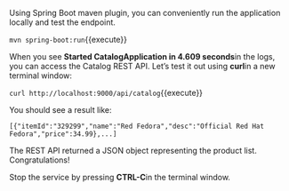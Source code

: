 Using Spring Boot maven plugin, you can conveniently run the application locally and test the endpoint.

`mvn spring-boot:run`{{execute}}

When you see **Started CatalogApplication in 4.609 seconds**in the logs, you can access the 
Catalog REST API. Let’s test it out using **curl**in a new terminal window:

`curl http://localhost:9000/api/catalog`{{execute}}

You should see a result like:

```
[{"itemId":"329299","name":"Red Fedora","desc":"Official Red Hat Fedora","price":34.99},...]
```

The REST API returned a JSON object representing the product list. Congratulations!

Stop the service by pressing **CTRL-C**in the terminal window.
